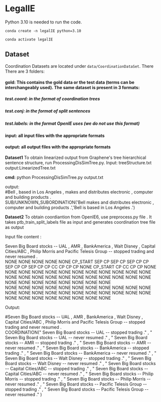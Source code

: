 # LegalIE

Python 3.10 is needed to run the code.

`conda create -n legalIE python=3.10`

`conda activate legalIE`

## Dataset

Coordination Datasets are located under `data/CoordinationDataSet`. There There are 3 folders:

#### gold: This contains the gold data or the test data (terms can be interchangeably used). The same dataset is present in 3 formats:
##### test.coord: in the format of coordination trees
##### test.conj: in the format of split sentences
##### test.labels: in the format OpenIE uses (we do not use this format)

#### input: all input files with the appropriate formats
#### output: all output files with the appropriate formats


**Dataset1** To obtain linearized output from Graphene's tree hierarchical sentence structure, run ProcessingDisSimTree.py.
Input: treeStructure.txt output:LinearizedTree.txt

**cmd:** python ProcessingDisSimTree.py output.txt

output: <br>
#Bell , based in Los Angeles , makes and distributes electronic , computer and building products . <br>
SUB/UNKNOWN_SUBORDINATION('Bell makes and distributes electronic , computer and building products .','Bell is based in Los Angeles .')

**Dataset2** To obtain coordiantion from OpenIE6, use preprocess.py file . It takes ptb_train_split_labels file as input and generates coordination tree file as output

Input file content : <br>

Seven Big Board stocks -- UAL , AMR , BankAmerica , Walt Disney , Capital Cities\/ABC , Philip Morris and Pacific Telesis Group -- stopped trading and never resumed . <br>
NONE NONE NONE NONE NONE CP_START SEP CP SEP CP SEP CP CP SEP CP CP SEP CP CP CC CP CP CP NONE CP_START CP CC CP CP NONE <br>
NONE NONE NONE NONE NONE NONE NONE NONE NONE NONE NONE NONE NONE NONE NONE NONE NONE NONE NONE NONE NONE NONE NONE NONE NONE NONE NONE NONE NONE NONE <br>
NONE NONE NONE NONE NONE NONE NONE NONE NONE NONE NONE NONE NONE NONE NONE NONE NONE NONE NONE NONE NONE NONE NONE NONE NONE NONE NONE NONE NONE NONE <br>

Output: <br>

#Seven Big Board stocks -- UAL , AMR , BankAmerica , Walt Disney , Capital Cities\/ABC , Philip Morris and Pacific Telesis Group -- stopped trading and never resumed . <br>
COORDINATION(" Seven Big Board stocks -- UAL -- stopped trading ." , " Seven Big Board stocks -- UAL -- never resumed ." , " Seven Big Board stocks -- AMR -- stopped trading ." , " Seven Big Board stocks -- AMR -- never resumed ." , " Seven Big Board stocks -- BankAmerica -- stopped trading ." , " Seven Big Board stocks -- BankAmerica -- never resumed ." , " Seven Big Board stocks -- Walt Disney -- stopped trading ." , " Seven Big Board stocks -- Walt Disney -- never resumed ." , " Seven Big Board stocks -- Capital Cities\/ABC -- stopped trading ." , " Seven Big Board stocks -- Capital Cities\/ABC -- never resumed ." , " Seven Big Board stocks -- Philip Morris -- stopped trading ." , " Seven Big Board stocks -- Philip Morris -- never resumed ." , " Seven Big Board stocks -- Pacific Telesis Group -- stopped trading ." , " Seven Big Board stocks -- Pacific Telesis Group -- never resumed ." ) <br>



